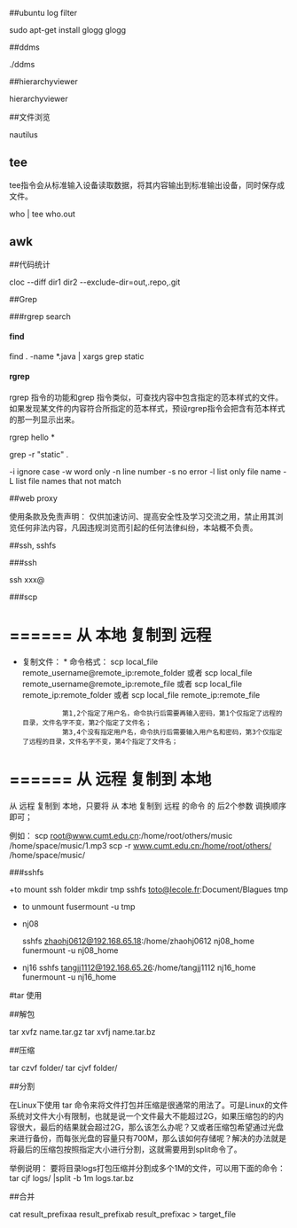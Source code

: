 ##ubuntu log filter

sudo apt-get install glogg
glogg

##ddms

./ddms

##hierarchyviewer

hierarchyviewer


##文件浏览

nautilus

## tee

tee指令会从标准输入设备读取数据，将其内容输出到标准输出设备，同时保存成文件。

 who | tee who.out

## awk

##代码统计

cloc --diff dir1 dir2 --exclude-dir=out,.repo,.git

##Grep

###rgrep search

#### find

  find . -name *.java | xargs grep static

#### rgrep
rgrep 指令的功能和grep 指令类似，可查找内容中包含指定的范本样式的文件。如果发现某文件的内容符合所指定的范本样式，预设rgrep指令会把含有范本样式的那一列显示出来。

  rgrep hello *

  grep -r "static" .

  -i ignore case
  -w word only
  -n line number
  -s no error
  -l list only file name
  -L list file names that not match

##web proxy

使用条款及免责声明： 仅供加速访问、提高安全性及学习交流之用，禁止用其浏览任何非法内容，凡因违规浏览而引起的任何法律纠纷，本站概不负责。


##ssh, sshfs

###ssh

  ssh xxx@<ip address>

###scp

======
从 本地 复制到 远程
======
* 复制文件：
        * 命令格式：
                scp local_file remote_username@remote_ip:remote_folder
                或者
                scp local_file remote_username@remote_ip:remote_file
                或者
                scp local_file remote_ip:remote_folder
                或者
                scp local_file remote_ip:remote_file

                第1,2个指定了用户名，命令执行后需要再输入密码，第1个仅指定了远程的目录，文件名字不变，第2个指定了文件名；
                第3,4个没有指定用户名，命令执行后需要输入用户名和密码，第3个仅指定了远程的目录，文件名字不变，第4个指定了文件名；

======
从 远程 复制到 本地
======

从 远程 复制到 本地，只要将 从 本地 复制到 远程 的命令 的 后2个参数 调换顺序 即可；

例如：
    scp root@www.cumt.edu.cn:/home/root/others/music /home/space/music/1.mp3
    scp -r www.cumt.edu.cn:/home/root/others/ /home/space/music/

###sshfs

+to mount ssh folder
  mkdir tmp
  sshfs toto@lecole.fr:Document/Blagues tmp

+ to unmount
  fusermount -u tmp

+ nj08

  sshfs zhaohj0612@192.168.65.18:/home/zhaohj0612 nj08_home
  funermount -u nj08_home

+ nj16
   sshfs tangjj1112@192.168.65.26:/home/tangjj1112 nj16_home
   funermount -u nj16_home


#tar 使用

##解包

tar xvfz name.tar.gz
tar xvfj name.tar.bz

##压缩

tar czvf folder/
tar cjvf folder/

##分割


在Linux下使用 tar 命令来将文件打包并压缩是很通常的用法了。可是Linux的文件系统对文件大小有限制，也就是说一个文件最大不能超过2G，如果压缩包的的内容很大，最后的结果就会超过2G，那么该怎么办呢？又或者压缩包希望通过光盘来进行备份，而每张光盘的容量只有700M，那么该如何存储呢？解决的办法就是将最后的压缩包按照指定大小进行分割，这就需要用到split命令了。

举例说明：
要将目录logs打包压缩并分割成多个1M的文件，可以用下面的命令：
tar cjf logs/ |split -b 1m logs.tar.bz

##合并

cat result_prefixaa result_prefixab result_prefixac > target_file
